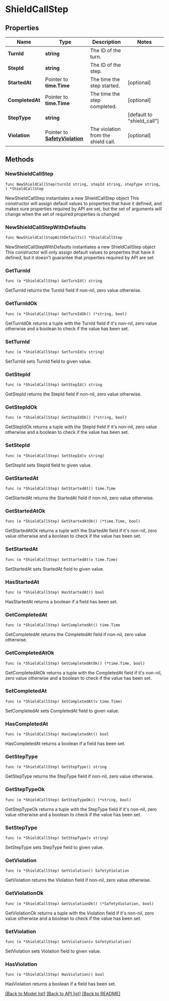 # ShieldCallStep

## Properties

Name | Type | Description | Notes
------------ | ------------- | ------------- | -------------
**TurnId** | **string** | The ID of the turn. | 
**StepId** | **string** | The ID of the step. | 
**StartedAt** | Pointer to **time.Time** | The time the step started. | [optional] 
**CompletedAt** | Pointer to **time.Time** | The time the step completed. | [optional] 
**StepType** | **string** |  | [default to "shield_call"]
**Violation** | Pointer to [**SafetyViolation**](SafetyViolation.md) | The violation from the shield call. | [optional] 

## Methods

### NewShieldCallStep

`func NewShieldCallStep(turnId string, stepId string, stepType string, ) *ShieldCallStep`

NewShieldCallStep instantiates a new ShieldCallStep object
This constructor will assign default values to properties that have it defined,
and makes sure properties required by API are set, but the set of arguments
will change when the set of required properties is changed

### NewShieldCallStepWithDefaults

`func NewShieldCallStepWithDefaults() *ShieldCallStep`

NewShieldCallStepWithDefaults instantiates a new ShieldCallStep object
This constructor will only assign default values to properties that have it defined,
but it doesn't guarantee that properties required by API are set

### GetTurnId

`func (o *ShieldCallStep) GetTurnId() string`

GetTurnId returns the TurnId field if non-nil, zero value otherwise.

### GetTurnIdOk

`func (o *ShieldCallStep) GetTurnIdOk() (*string, bool)`

GetTurnIdOk returns a tuple with the TurnId field if it's non-nil, zero value otherwise
and a boolean to check if the value has been set.

### SetTurnId

`func (o *ShieldCallStep) SetTurnId(v string)`

SetTurnId sets TurnId field to given value.


### GetStepId

`func (o *ShieldCallStep) GetStepId() string`

GetStepId returns the StepId field if non-nil, zero value otherwise.

### GetStepIdOk

`func (o *ShieldCallStep) GetStepIdOk() (*string, bool)`

GetStepIdOk returns a tuple with the StepId field if it's non-nil, zero value otherwise
and a boolean to check if the value has been set.

### SetStepId

`func (o *ShieldCallStep) SetStepId(v string)`

SetStepId sets StepId field to given value.


### GetStartedAt

`func (o *ShieldCallStep) GetStartedAt() time.Time`

GetStartedAt returns the StartedAt field if non-nil, zero value otherwise.

### GetStartedAtOk

`func (o *ShieldCallStep) GetStartedAtOk() (*time.Time, bool)`

GetStartedAtOk returns a tuple with the StartedAt field if it's non-nil, zero value otherwise
and a boolean to check if the value has been set.

### SetStartedAt

`func (o *ShieldCallStep) SetStartedAt(v time.Time)`

SetStartedAt sets StartedAt field to given value.

### HasStartedAt

`func (o *ShieldCallStep) HasStartedAt() bool`

HasStartedAt returns a boolean if a field has been set.

### GetCompletedAt

`func (o *ShieldCallStep) GetCompletedAt() time.Time`

GetCompletedAt returns the CompletedAt field if non-nil, zero value otherwise.

### GetCompletedAtOk

`func (o *ShieldCallStep) GetCompletedAtOk() (*time.Time, bool)`

GetCompletedAtOk returns a tuple with the CompletedAt field if it's non-nil, zero value otherwise
and a boolean to check if the value has been set.

### SetCompletedAt

`func (o *ShieldCallStep) SetCompletedAt(v time.Time)`

SetCompletedAt sets CompletedAt field to given value.

### HasCompletedAt

`func (o *ShieldCallStep) HasCompletedAt() bool`

HasCompletedAt returns a boolean if a field has been set.

### GetStepType

`func (o *ShieldCallStep) GetStepType() string`

GetStepType returns the StepType field if non-nil, zero value otherwise.

### GetStepTypeOk

`func (o *ShieldCallStep) GetStepTypeOk() (*string, bool)`

GetStepTypeOk returns a tuple with the StepType field if it's non-nil, zero value otherwise
and a boolean to check if the value has been set.

### SetStepType

`func (o *ShieldCallStep) SetStepType(v string)`

SetStepType sets StepType field to given value.


### GetViolation

`func (o *ShieldCallStep) GetViolation() SafetyViolation`

GetViolation returns the Violation field if non-nil, zero value otherwise.

### GetViolationOk

`func (o *ShieldCallStep) GetViolationOk() (*SafetyViolation, bool)`

GetViolationOk returns a tuple with the Violation field if it's non-nil, zero value otherwise
and a boolean to check if the value has been set.

### SetViolation

`func (o *ShieldCallStep) SetViolation(v SafetyViolation)`

SetViolation sets Violation field to given value.

### HasViolation

`func (o *ShieldCallStep) HasViolation() bool`

HasViolation returns a boolean if a field has been set.


[[Back to Model list]](../README.md#documentation-for-models) [[Back to API list]](../README.md#documentation-for-api-endpoints) [[Back to README]](../README.md)


